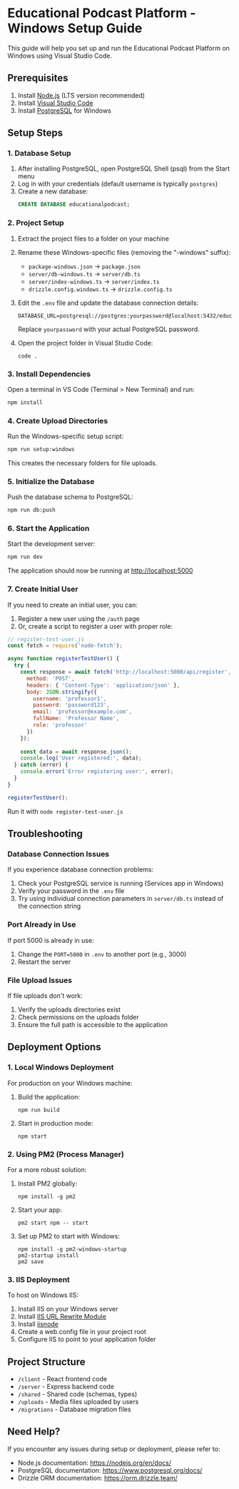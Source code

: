 # Educational Podcast Platform - Windows Setup Guide

This guide will help you set up and run the Educational Podcast Platform on Windows using Visual Studio Code.

## Prerequisites

1. Install [Node.js](https://nodejs.org/) (LTS version recommended)
2. Install [Visual Studio Code](https://code.visualstudio.com/)
3. Install [PostgreSQL](https://www.postgresql.org/download/windows/) for Windows

## Setup Steps

### 1. Database Setup

1. After installing PostgreSQL, open PostgreSQL Shell (psql) from the Start menu
2. Log in with your credentials (default username is typically `postgres`)
3. Create a new database:
   ```sql
   CREATE DATABASE educationalpodcast;
   ```

### 2. Project Setup

1. Extract the project files to a folder on your machine
2. Rename these Windows-specific files (removing the "-windows" suffix):
   - `package-windows.json` → `package.json`
   - `server/db-windows.ts` → `server/db.ts`
   - `server/index-windows.ts` → `server/index.ts`
   - `drizzle.config.windows.ts` → `drizzle.config.ts`

3. Edit the `.env` file and update the database connection details:
   ```
   DATABASE_URL=postgresql://postgres:yourpassword@localhost:5432/educationalpodcast
   ```
   Replace `yourpassword` with your actual PostgreSQL password.

4. Open the project folder in Visual Studio Code:
   ```
   code .
   ```

### 3. Install Dependencies

Open a terminal in VS Code (Terminal > New Terminal) and run:

```bash
npm install
```

### 4. Create Upload Directories

Run the Windows-specific setup script:

```bash
npm run setup:windows
```

This creates the necessary folders for file uploads.

### 5. Initialize the Database

Push the database schema to PostgreSQL:

```bash
npm run db:push
```

### 6. Start the Application

Start the development server:

```bash
npm run dev
```

The application should now be running at [http://localhost:5000](http://localhost:5000)

### 7. Create Initial User

If you need to create an initial user, you can:

1. Register a new user using the `/auth` page
2. Or, create a script to register a user with proper role:

```javascript
// register-test-user.js
const fetch = require('node-fetch');

async function registerTestUser() {
  try {
    const response = await fetch('http://localhost:5000/api/register', {
      method: 'POST',
      headers: { 'Content-Type': 'application/json' },
      body: JSON.stringify({
        username: 'professor1',
        password: 'password123',
        email: 'professor@example.com',
        fullName: 'Professor Name',
        role: 'professor'
      })
    });
    
    const data = await response.json();
    console.log('User registered:', data);
  } catch (error) {
    console.error('Error registering user:', error);
  }
}

registerTestUser();
```

Run it with `node register-test-user.js`

## Troubleshooting

### Database Connection Issues

If you experience database connection problems:

1. Check your PostgreSQL service is running (Services app in Windows)
2. Verify your password in the `.env` file
3. Try using individual connection parameters in `server/db.ts` instead of the connection string

### Port Already in Use

If port 5000 is already in use:

1. Change the `PORT=5000` in `.env` to another port (e.g., 3000)
2. Restart the server

### File Upload Issues

If file uploads don't work:

1. Verify the uploads directories exist
2. Check permissions on the uploads folder
3. Ensure the full path is accessible to the application

## Deployment Options

### 1. Local Windows Deployment

For production on your Windows machine:

1. Build the application:
   ```
   npm run build
   ```

2. Start in production mode:
   ```
   npm start
   ```

### 2. Using PM2 (Process Manager)

For a more robust solution:

1. Install PM2 globally:
   ```
   npm install -g pm2
   ```

2. Start your app:
   ```
   pm2 start npm -- start
   ```

3. Set up PM2 to start with Windows:
   ```
   npm install -g pm2-windows-startup
   pm2-startup install
   pm2 save
   ```

### 3. IIS Deployment

To host on Windows IIS:

1. Install IIS on your Windows server
2. Install [IIS URL Rewrite Module](https://www.iis.net/downloads/microsoft/url-rewrite)
3. Install [iisnode](https://github.com/Azure/iisnode)
4. Create a web.config file in your project root
5. Configure IIS to point to your application folder

## Project Structure

- `/client` - React frontend code
- `/server` - Express backend code
- `/shared` - Shared code (schemas, types)
- `/uploads` - Media files uploaded by users
- `/migrations` - Database migration files

## Need Help?

If you encounter any issues during setup or deployment, please refer to:
- Node.js documentation: https://nodejs.org/en/docs/
- PostgreSQL documentation: https://www.postgresql.org/docs/
- Drizzle ORM documentation: https://orm.drizzle.team/